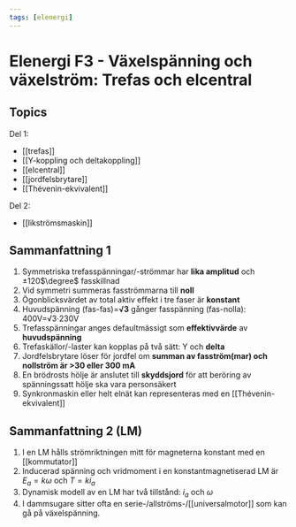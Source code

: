 ```yaml
---
tags: [elenergi]
---
```

# Elenergi F3 - Växelspänning och växelström: Trefas och elcentral

## Topics

Del 1:
- [[trefas]]
- [[Y-koppling och deltakoppling]]
- [[elcentral]]
- [[jordfelsbrytare]]
- [[Thévenin-ekvivalent]]

Del 2:
- [[likströmsmaskin]]


## Sammanfattning 1
1. Symmetriska trefasspänningar/-strömmar har **lika amplitud** och ±120$\degree$ fasskillnad 
2. Vid symmetri summeras fasströmmarna till **noll** 
3. Ögonblicksvärdet av total aktiv effekt i tre faser är **konstant** 
4. Huvudspänning (fas-fas)=**√3** gånger fasspänning (fas-nolla): 400V=√3⋅230V 
5. Trefasspänningar anges defaultmässigt som **effektivvärde** av **huvudspänning** 
6. Trefaskällor/-laster kan kopplas på två sätt: Y och **delta** 
7. Jordfelsbrytare löser för jordfel om **summan av fasström(mar) och nollström är >30 eller 300 mA** 
8. En brödrosts hölje är anslutet till **skyddsjord** för att beröring av spänningssatt hölje ska vara personsäkert 
9. Synkronmaskin eller helt elnät kan representeras med en [[Thévenin-ekvivalent]]

## Sammanfattning 2 (LM)
1. I en LM hålls strömriktningen mitt för magneterna konstant med en [[kommutator]] 
2. Inducerad spänning och vridmoment i en konstantmagnetiserad LM är $E_{a}=k \omega$ och $T = ki_{a}$
3. Dynamisk modell av en LM har två tillstånd: $i_{a}$ och $\omega$
4. I dammsugare sitter ofta en serie-/allströms-/[[universalmotor]] som kan gå på växelspänning.